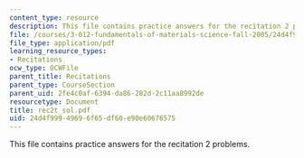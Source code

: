 ```yaml
---
content_type: resource
description: This file contains practice answers for the recitation 2 problems.
file: /courses/3-012-fundamentals-of-materials-science-fall-2005/24d4f99949696f65df60e90e60676575_rec2t_sol.pdf
file_type: application/pdf
learning_resource_types:
- Recitations
ocw_type: OCWFile
parent_title: Recitations
parent_type: CourseSection
parent_uid: 2fe4c0af-6394-da86-282d-2c11aa8992de
resourcetype: Document
title: rec2t_sol.pdf
uid: 24d4f999-4969-6f65-df60-e90e60676575
---
```

This file contains practice answers for the recitation 2 problems.

